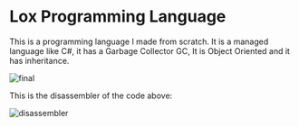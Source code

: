 # Lox Programming Language
 
This is a programming language I made from scratch. It is a managed language like C#, it has a Garbage Collector GC, It is Object Oriented and it has inheritance.

![final](https://github.com/user-attachments/assets/ef7315d9-cccb-440f-81e1-72c22294a089)

This is the disassembler of the code above:

![disassembler](https://github.com/user-attachments/assets/0765a153-da57-485d-a5f4-69fb62bb3b07)
